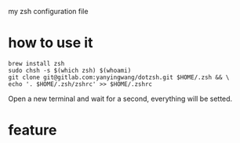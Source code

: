 my zsh configuration file


# how to use it
```shell
brew install zsh
sudo chsh -s $(which zsh) $(whoami)
git clone git@gitlab.com:yanyingwang/dotzsh.git $HOME/.zsh && \
echo '. $HOME/.zsh/zshrc' >> $HOME/.zshrc
```
Open a new terminal and wait for a second, everything will be setted.

# feature
